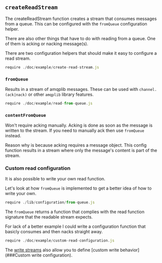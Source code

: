 ## `createReadStream`

The createReadStream function creates a stream that consumes messages from a
queue. This can be configured with the `fromQueue` configuration helper.

There are also other things that have to do with reading from a queue. One of
them is acking or nacking message(s).

There are two configuration helpers that should make it easy to configure
a read stream.

```js
require ./doc/example/create-read-stream.js
```

### `fromQueue`

Results in a stream of amqplib messages. These can be used with
`channel.(ack|nack)` or other `amqplib` library features.

```js
require ./doc/example/read-from-queue.js
```

### `contentFromQueue`

Won't require acking manually. Acking is done as soon as the message is written
to the stream. If you need to manually ack then use `fromQueue` instead.

Reason why is because acking requires a message object. This config function
results in a stream where only the message's content is part of the stream.

### Custom read configuration

It is also possible to write your own read function.

Let's look at how `fromQueue` is implemented to get a better idea of how to
write your own.

```js
require ./lib/configuration/from-queue.js
```

The `fromQueue` returns a function that complies with the read function
signature that the readable stream expects.

For lack of a better example I could write a configuration function that
basicly consumes and then nacks straight away.

```js
require ./doc/example/custom-read-configuration.js
```

The [write streams](##createWriteStream) also allow you to define [custom write behavior](###Custom write configuration).
